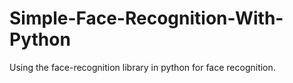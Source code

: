 # Simple-Face-Recognition-With-Python
Using the face-recognition library in python for face recognition.

